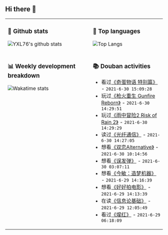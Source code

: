## Hi there 👋

<table>
<tr>
<td valign="top" width="54%">

### 🔭 Github stats

![YXL76's github stats](https://github-readme-stats.yxl76.vercel.app/api?username=YXL76&count_private=true&show_icons=true&include_all_commits=true&theme=prussian&line_height=28&disable_animations=true)

</td>

<td valign="top" width="46%">

### 🌱 Top languages

![Top Langs](https://github-readme-stats.yxl76.vercel.app/api/top-langs/?username=YXL76&layout=compact&theme=prussian&langs_count=8&hide=HTML,CSS,SCSS)

</td>
</tr>
<tr>
<td valign="top" width="54%">

### 📊 Weekly development breakdown

![Wakatime stats](https://github-readme-stats.yxl76.vercel.app/api/wakatime?username=YXL76&layout=compact&theme=prussian)


</td>
<td valign="top" width="46%">

### 📚 Douban activities

- 看过[《奇蛋物语 特别篇》](http://movie.douban.com/subject/35421742/) - `2021-6-30 15:09:28`
- 玩过[《枪火重生 Gunfire Reborn》](http://www.douban.com/game/35089124/) - `2021-6-30 14:29:51`
- 玩过[《雨中冒险2 Risk of Rain 2》](http://www.douban.com/game/30374897/) - `2021-6-30 14:29:29`
- 读过[《光纤通信》](https://book.douban.com/subject/6801874/) - `2021-6-30 14:27:05`
- 想看[《双恋Alternative》](http://movie.douban.com/subject/2046986/) - `2021-6-30 10:14:56`
- 想看[《误发弹》](http://movie.douban.com/subject/1401845/) - `2021-6-30 03:07:11`
- 想看[《今敏：造梦机器》](http://movie.douban.com/subject/35409350/) - `2021-6-29 14:16:39`
- 想看[《好好拍电影》](http://movie.douban.com/subject/35158157/) - `2021-6-29 14:13:39`
- 在读[《信息论基础》](https://book.douban.com/subject/2305237/) - `2021-6-29 12:05:49`
- 看过[《煋红》](http://movie.douban.com/subject/34966370/) - `2021-6-29 06:18:09`

</td>
</tr>
</table>

<!--
**YXL76/YXL76** is a ✨ _special_ ✨ repository because its `README.md` (this file) appears on your GitHub profile.

Here are some ideas to get you started:

- 🔭 I’m currently working on ...
- 🌱 I’m currently learning ...
- 👯 I’m looking to collaborate on ...
- 🤔 I’m looking for help with ...
- 💬 Ask me about ...
- 📫 How to reach me: ...
- 😄 Pronouns: ...
- ⚡ Fun fact: ...
-->
